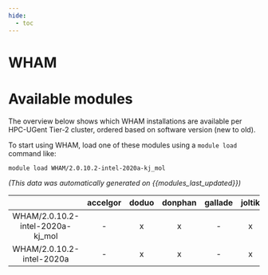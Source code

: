 ```yaml
---
hide:
  - toc
---
```


WHAM
====

# Available modules


The overview below shows which WHAM installations are available per HPC-UGent Tier-2 cluster, ordered based on software version (new to old).

To start using WHAM, load one of these modules using a `module load` command like:

```shell
module load WHAM/2.0.10.2-intel-2020a-kj_mol
```

*(This data was automatically generated on {{modules_last_updated}})*  

| |accelgor|doduo|donphan|gallade|joltik|shinx|skitty|
| :---: | :---: | :---: | :---: | :---: | :---: | :---: | :---: |
|WHAM/2.0.10.2-intel-2020a-kj_mol|-|x|x|-|x|-|-|
|WHAM/2.0.10.2-intel-2020a|-|x|x|-|x|-|-|
